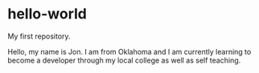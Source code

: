 # hello-world
My first repository.

Hello, my name is Jon. I am from Oklahoma and I am currently learning to become a developer through my local college as well as self teaching.
